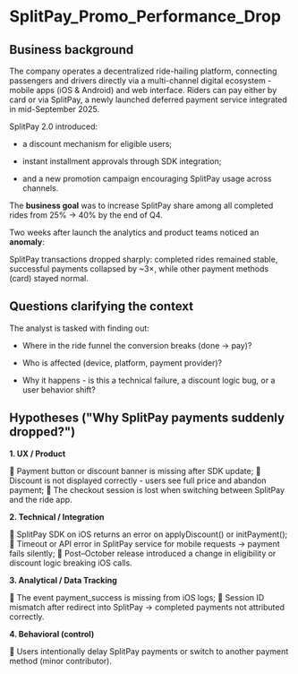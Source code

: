 # SplitPay_Promo_Performance_Drop

## Business background

The company operates a decentralized ride-hailing platform, connecting passengers and drivers directly via a multi-channel digital ecosystem - mobile apps (iOS & Android) and web interface. Riders can pay either by card or via SplitPay, a newly launched deferred payment service integrated in mid-September 2025.

SplitPay 2.0 introduced:

- a discount mechanism for eligible users;

- instant installment approvals through SDK integration;

- and a new promotion campaign encouraging SplitPay usage across channels.

The **business goal** was to increase SplitPay share among all completed rides from 25% → 40% by the end of Q4.

Two weeks after launch the analytics and product teams noticed an **anomaly**:

SplitPay transactions dropped sharply: completed rides remained stable, successful payments collapsed by ~3×, while other payment methods (card) stayed normal.

## Questions clarifying the context

The analyst is tasked with finding out:

- Where in the ride funnel the conversion breaks (done → pay)?

- Who is affected (device, platform, payment provider)?

- Why it happens - is this a technical failure, a discount logic bug, or a user behavior shift?

## Hypotheses ("Why SplitPay payments suddenly dropped?")

**1. UX / Product**

📌 Payment button or discount banner is missing after SDK update;
📌 Discount is not displayed correctly - users see full price and abandon payment;
📌 The checkout session is lost when switching between SplitPay and the ride app.

**2. Technical / Integration**

📌 SplitPay SDK on iOS returns an error on applyDiscount() or initPayment();
📌 Timeout or API error in SplitPay service for mobile requests → payment fails silently;
📌 Post–October release introduced a change in eligibility or discount logic breaking iOS calls.

**3. Analytical / Data Tracking**

📌 The event payment_success is missing from iOS logs;
📌 Session ID mismatch after redirect into SplitPay → completed payments not attributed correctly.

**4. Behavioral (control)**

📌 Users intentionally delay SplitPay payments or switch to another payment method (minor contributor).











